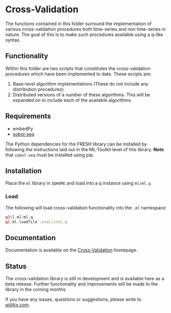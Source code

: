 # Cross-Validation

The functions contained in this folder surround the implementation of various cross-validation procedures both time-series and non time-series in nature. The goal of this is to make such procedures available using a q-like syntax.

## Functionality

Within this folder are two scripts that constitutes the cross-validation procedures which have been implemented to date. These scripts are:

1. Base-level algorithm implementations (These do not include any distribution procedures)
2. Distributed versions of a number of these algorithms. This will be expanded on to include each of the available algorithms.

## Requirements

- embedPy
- [sobol-seq](https://pypi.org/project/sobol-seq/)

The Python dependencies for the FRESH library can be installed by following the instructions laid out in the ML-Toolkit level of this library. **Note** that `sobol-seq` must be installed using pip.

## Installation

Place the `ml` library in `$QHOME` and load into a q instance using `ml/ml.q`

### Load

The following will load cross-validation functionality into the `.ml` namespace  
```q
q)\l ml/ml.q
q).ml.loadfile`:xval/init.q
```

## Documentation

Documentation is available on the [Cross-Validation](https://code.kx.com/v2/ml/toolkit/xval/) homepage.

## Status

The cross-validation library is still in development and is available here as a beta release. Further functionality and improvements will be made to the library in the coming months.

If you have any issues, questions or suggestions, please write to ai@kx.com.
